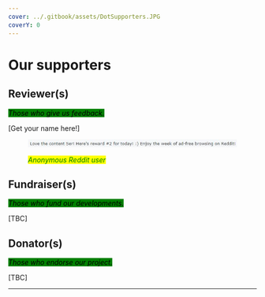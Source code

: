 ```yaml
---
cover: ../.gitbook/assets/DotSupporters.JPG
coverY: 0
---
```


# Our supporters

## Reviewer(s)

_<mark style="background-color:green;">Those who give us feedback.</mark>_

\[Get your name here!]

<figure><img src="../.gitbook/assets/Feedback.JPG" alt=""><figcaption><p><em><mark style="color:green;">Anonymous Reddit user</mark></em> </p></figcaption></figure>

## **Fundraiser(s)**

_<mark style="background-color:green;">Those who fund our developments.</mark>_

\[TBC]

## Donator(s)

_<mark style="background-color:green;">Those who endorse our project.</mark>_

\[TBC]

****
